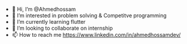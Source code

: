 - 👋 Hi, I’m @Ahmedhossam
- 👀 I’m interested in problem solving & Competitve programming
- 🌱 I’m currently learning flutter
- 💞️ I’m looking to collaborate on internship
- 📫 How to reach me 
   https://www.linkedin.com/in/ahmedhossamdev/
<!---
Ahmedhossamdev/Ahmedhossamdev is a ✨ special ✨ repository because its `README.md` (this file) appears on your GitHub profile.
You can click the Preview link to take a look at your changes.
--->
